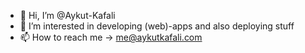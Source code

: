 - 👋 Hi, I’m @Aykut-Kafali
- 👀 I’m interested in developing (web)-apps and also deploying stuff
- 📫 How to reach me -> me@aykutkafali.com
